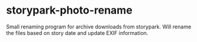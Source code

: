 # storypark-photo-rename
Small renaming program for archive downloads from storypark. Will rename the files based on story date and update EXIF information.
